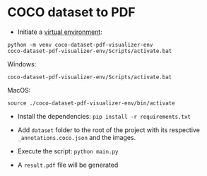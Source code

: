 # COCO dataset to PDF

- Initiate a [virtual environment](https://www.freecodecamp.org/news/how-to-setup-virtual-environments-in-python/):

```
python -m venv coco-dataset-pdf-visualizer-env
coco-dataset-pdf-visualizer-env/Scripts/activate.bat
```

Windows: 
```
coco-dataset-pdf-visualizer-env/Scripts/activate.bat
```

MacOS: 
```
source ./coco-dataset-pdf-visualizer-env/bin/activate
```

- Install the dependencies: `pip install -r requirements.txt`

- Add `dataset` folder to the root of the project with its respective `_annotations.coco.json` and the images.

- Execute the script: `python main.py`

- A `result.pdf` file will be generated
